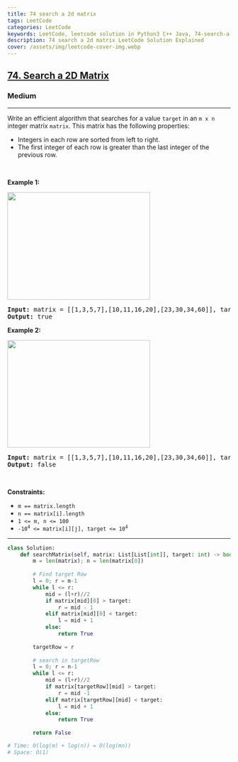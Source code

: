 ```yaml
---
title: 74 search a 2d matrix
tags: LeetCode
categories: LeetCode
keywords: LeetCode, leetcode solution in Python3 C++ Java, 74-search-a-2d-matrix solution
description: 74 search a 2d matrix LeetCode Solution Explained
cover: /assets/img/leetcode-cover-img.webp
---
```





<h2><a href="https://leetcode.com/problems/search-a-2d-matrix/">74. Search a 2D Matrix</a></h2><h3>Medium</h3><hr><div><p>Write an efficient algorithm that searches for a value <code>target</code> in an <code>m x n</code> integer matrix <code>matrix</code>. This matrix has the following properties:</p>

<ul>
	<li>Integers in each row are sorted from left to right.</li>
	<li>The first integer of each row is greater than the last integer of the previous row.</li>
</ul>

<p>&nbsp;</p>
<p><strong>Example 1:</strong></p>
<img alt="" src="https://assets.leetcode.com/uploads/2020/10/05/mat.jpg" style="width: 322px; height: 242px;">
<pre><strong>Input:</strong> matrix = [[1,3,5,7],[10,11,16,20],[23,30,34,60]], target = 3
<strong>Output:</strong> true
</pre>

<p><strong>Example 2:</strong></p>
<img alt="" src="https://assets.leetcode.com/uploads/2020/10/05/mat2.jpg" style="width: 322px; height: 242px;">
<pre><strong>Input:</strong> matrix = [[1,3,5,7],[10,11,16,20],[23,30,34,60]], target = 13
<strong>Output:</strong> false
</pre>

<p>&nbsp;</p>
<p><strong>Constraints:</strong></p>

<ul>
	<li><code>m == matrix.length</code></li>
	<li><code>n == matrix[i].length</code></li>
	<li><code>1 &lt;= m, n &lt;= 100</code></li>
	<li><code>-10<sup>4</sup> &lt;= matrix[i][j], target &lt;= 10<sup>4</sup></code></li>
</ul>
</div>

---




```python
class Solution:
    def searchMatrix(self, matrix: List[List[int]], target: int) -> bool:
        m = len(matrix); n = len(matrix[0])
        
        # Find target Row
        l = 0; r = m-1
        while l <= r:
            mid = (l+r)//2
            if matrix[mid][0] > target:
                r = mid - 1
            elif matrix[mid][0] < target:
                l = mid + 1
            else:
                return True
            
        targetRow = r
        
        # search in targetRow
        l = 0; r = n-1
        while l <= r:
            mid = (l+r)//2
            if matrix[targetRow][mid] > target:
                r = mid -1
            elif matrix[targetRow][mid] < target:
                l = mid + 1
            else:
                return True
        
        return False

# Time: O(log(m) + log(n)) = O(log(mn))
# Space: O(1)
```

